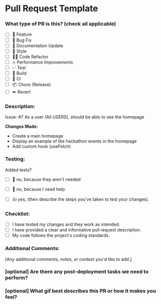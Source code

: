 
# Pull Request Template

### What type of PR is this? (check all applicable)

- [ ] 🍕 Feature
- [ ] 🐛 Bug Fix
- [ ] 📝 Documentation Update
- [ ] 🎨 Style
- [ ] 🧑‍💻 Code Refactor
- [ ] 🔥 Performance Improvements
- [ ] ✅ Test
- [ ] 🤖 Build
- [ ] 🔁 CI
- [ ] 📦 Chore (Release)
- [ ] ⏩ Revert

### Description:

Issue: #7 As a user (All USERS), should be able to see the homepage

**Changes Made:**

* Create a main homepage
* Display an example of the hackathon events in the homepage
* Add custom hook (useFetch)

### Testing:

Added tests?

- [ ] 🙅 no, because they aren't needed
- [ ] 🙋 no, because I need help
- [ ] 👍 yes, (then describe the steps you've taken to test your changes).


### Checklist:

- [ ] I have tested my changes and they work as intended.
- [ ] I have provided a clear and informative pull request description.
- [ ] My code follows the project's coding standards.

### Additional Comments:

[Any additional comments, notes, or context you'd like to add.]

### [optional] Are there any post-deployment tasks we need to perform?



### [optional] What gif best describes this PR or how it makes you feel?
